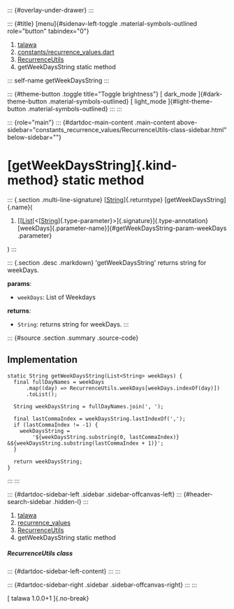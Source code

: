 ::: {#overlay-under-drawer}
:::

::: {#title}
[menu]{#sidenav-left-toggle .material-symbols-outlined role="button"
tabindex="0"}

1.  [talawa](../../index.html)
2.  [constants/recurrence_values.dart](../../constants_recurrence_values/)
3.  [RecurrenceUtils](../../constants_recurrence_values/RecurrenceUtils-class.html)
4.  getWeekDaysString static method

::: self-name
getWeekDaysString
:::

::: {#theme-button .toggle title="Toggle brightness"}
[ dark_mode ]{#dark-theme-button .material-symbols-outlined} [
light_mode ]{#light-theme-button .material-symbols-outlined}
:::
:::

::: {role="main"}
::: {#dartdoc-main-content .main-content above-sidebar="constants_recurrence_values/RecurrenceUtils-class-sidebar.html" below-sidebar=""}
<div>

# [getWeekDaysString]{.kind-method} static method

</div>

::: {.section .multi-line-signature}
[[String](https://api.flutter.dev/flutter/dart-core/String-class.html)]{.returntype}
[getWeekDaysString]{.name}(

1.  [[[List](https://api.flutter.dev/flutter/dart-core/List-class.html)[\<[[String](https://api.flutter.dev/flutter/dart-core/String-class.html)]{.type-parameter}\>]{.signature}]{.type-annotation}
    [weekDays]{.parameter-name}]{#getWeekDaysString-param-weekDays
    .parameter}

)
:::

::: {.section .desc .markdown}
\'getWeekDaysString\' returns string for weekDays.

**params**:

-   `weekDays`: List of Weekdays

**returns**:

-   `String`: returns string for weekDays.
:::

::: {#source .section .summary .source-code}
## Implementation

``` language-dart
static String getWeekDaysString(List<String> weekDays) {
  final fullDayNames = weekDays
      .map((day) => RecurrenceUtils.weekDays[weekDays.indexOf(day)])
      .toList();

  String weekDaysString = fullDayNames.join(', ');

  final lastCommaIndex = weekDaysString.lastIndexOf(',');
  if (lastCommaIndex != -1) {
    weekDaysString =
        '${weekDaysString.substring(0, lastCommaIndex)} &${weekDaysString.substring(lastCommaIndex + 1)}';
  }

  return weekDaysString;
}
```
:::
:::

::: {#dartdoc-sidebar-left .sidebar .sidebar-offcanvas-left}
::: {#header-search-sidebar .hidden-l}
:::

1.  [talawa](../../index.html)
2.  [recurrence_values](../../constants_recurrence_values/)
3.  [RecurrenceUtils](../../constants_recurrence_values/RecurrenceUtils-class.html)
4.  getWeekDaysString static method

##### RecurrenceUtils class

::: {#dartdoc-sidebar-left-content}
:::
:::

::: {#dartdoc-sidebar-right .sidebar .sidebar-offcanvas-right}
:::
:::

[ talawa 1.0.0+1 ]{.no-break}
